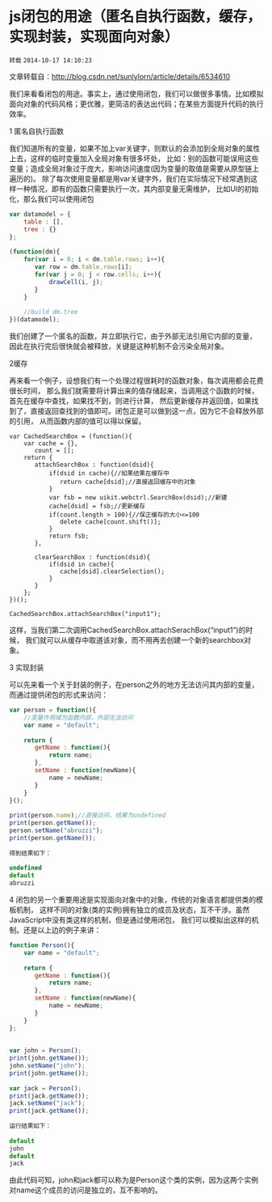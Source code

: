 # js闭包的用途（匿名自执行函数，缓存，实现封装，实现面向对象）

`转载` `2014-10-17 14:10:23`

文章转载自：http://blog.csdn.net/sunlylorn/article/details/6534610

我们来看看闭包的用途。事实上，通过使用闭包，我们可以做很多事情。比如模拟面向对象的代码风格；更优雅，更简洁的表达出代码；在某些方面提升代码的执行效率。

1 匿名自执行函数

我们知道所有的变量，如果不加上var关键字，则默认的会添加到全局对象的属性上去，这样的临时变量加入全局对象有很多坏处，
比如：别的函数可能误用这些变量；造成全局对象过于庞大，影响访问速度(因为变量的取值是需要从原型链上遍历的)。
除了每次使用变量都是用var关键字外，我们在实际情况下经常遇到这样一种情况，即有的函数只需要执行一次，其内部变量无需维护，
比如UI的初始化，那么我们可以使用闭包

```js
var datamodel = {    
    table : [],    
    tree : {}    
};    
     
(function(dm){    
    for(var i = 0; i < dm.table.rows; i++){    
       var row = dm.table.rows[i];    
       for(var j = 0; j < row.cells; i++){    
           drawCell(i, j);    
       }    
    }    
       
    //build dm.tree      
})(datamodel); 
```

我们创建了一个匿名的函数，并立即执行它，由于外部无法引用它内部的变量，
因此在执行完后很快就会被释放，关键是这种机制不会污染全局对象。

2缓存

再来看一个例子，设想我们有一个处理过程很耗时的函数对象，每次调用都会花费很长时间，
那么我们就需要将计算出来的值存储起来，当调用这个函数的时候，首先在缓存中查找，如果找不到，则进行计算，
然后更新缓存并返回值，如果找到了，直接返回查找到的值即可。闭包正是可以做到这一点，因为它不会释放外部的引用，
从而函数内部的值可以得以保留。

```
var CachedSearchBox = (function(){    
    var cache = {},    
       count = [];    
    return {    
       attachSearchBox : function(dsid){    
           if(dsid in cache){//如果结果在缓存中    
              return cache[dsid];//直接返回缓存中的对象    
           }    
           var fsb = new uikit.webctrl.SearchBox(dsid);//新建    
           cache[dsid] = fsb;//更新缓存    
           if(count.length > 100){//保正缓存的大小<=100    
              delete cache[count.shift()];    
           }    
           return fsb;          
       },    
     
       clearSearchBox : function(dsid){    
           if(dsid in cache){    
              cache[dsid].clearSelection();      
           }    
       }    
    };    
})();    
     
CachedSearchBox.attachSearchBox("input1"); 
```

这样，当我们第二次调用CachedSearchBox.attachSerachBox(“input1”)的时候， 我们就可以从缓存中取道该对象，而不用再去创建一个新的searchbox对象。  

3 实现封装

可以先来看一个关于封装的例子，在person之外的地方无法访问其内部的变量，而通过提供闭包的形式来访问：

```js
var person = function(){    
    //变量作用域为函数内部，外部无法访问    
    var name = "default";       
       
    return {    
       getName : function(){    
           return name;    
       },    
       setName : function(newName){    
           name = newName;    
       }    
    }    
}();    
     
print(person.name);//直接访问，结果为undefined    
print(person.getName());    
person.setName("abruzzi");    
print(person.getName());    
   
得到结果如下：  
   
undefined  
default  
abruzzi 
```

4 闭包的另一个重要用途是实现面向对象中的对象，传统的对象语言都提供类的模板机制， 这样不同的对象(类的实例)拥有独立的成员及状态，互不干涉。虽然JavaScript中没有类这样的机制，但是通过使用闭包， 我们可以模拟出这样的机制。还是以上边的例子来讲：

```js
function Person(){    
    var name = "default";       
       
    return {    
       getName : function(){    
           return name;    
       },    
       setName : function(newName){    
           name = newName;    
       }    
    }    
};    
     
     
var john = Person();    
print(john.getName());    
john.setName("john");    
print(john.getName());    
     
var jack = Person();    
print(jack.getName());    
jack.setName("jack");    
print(jack.getName());    
   
运行结果如下：  
   
default  
john  
default  
jack  
```

由此代码可知，john和jack都可以称为是Person这个类的实例，因为这两个实例对name这个成员的访问是独立的，互不影响的。
